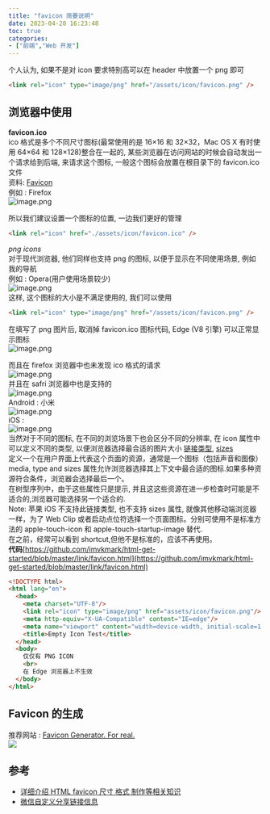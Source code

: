 ```yaml
---
title: "favicon 简要说明"
date: 2023-04-20 16:23:48
toc: true
categories:
- ["前端","Web 开发"]
---
```


个人认为, 如果不是对 icon 要求特别高可以在 header 中放置一个 png 即可

```html
<link rel="icon" type="image/png" href="/assets/icon/favicon.png" />
```

## 浏览器中使用
**favicon.ico**<br />ico 格式是多个不同尺寸图标(最常使用的是 16×16 和 32×32，Mac OS X 有时使用 64×64 和 128×128)整合在一起的, 某些浏览器在访问网站的时候会自动发出一个请求给到后端, 来请求这个图标, 一般这个图标会放置在根目录下的 favicon.ico 文件<br />资料: [Favicon](https://zh.wikipedia.org/wiki/Favicon)<br />例如 : Firefox<br />![image.png](https://file.wulicode.com/yuque/202304/20/17/2948KLvwzyn9.png?x-oss-process=image/resize,h_129)

所以我们建议设置一个图标的位置, 一边我们更好的管理
```html
<link rel="icon" href="./assets/icon/favicon.ico" />
```
_png icons_<br />对于现代浏览器, 他们同样也支持 png 的图标, 以便于显示在不同使用场景, 例如我的导航<br />例如 : Opera(用户使用场景较少)<br />![image.png](https://file.wulicode.com/yuque/202304/20/17/2948CVsKfRre.png?x-oss-process=image/resize,h_852)<br />这样, 这个图标的大小是不满足使用的, 我们可以使用
```html
<link rel="icon" type="image/png" href="/assets/icon/favicon.png" />
```
在填写了 png 图片后, 取消掉 favicon.ico 图标代码, Edge (V8 引擎) 可以正常显示图标<br />![image.png](https://file.wulicode.com/yuque/202304/20/17/2949xDn93uQ4.png?x-oss-process=image/resize,h_325)

而且在 firefox 浏览器中也未发现 ico 格式的请求<br />![image.png](https://file.wulicode.com/yuque/202304/20/17/2949fjzdTP1O.png?x-oss-process=image/resize,h_118)<br />并且在 safri 浏览器中也是支持的<br />![image.png](https://file.wulicode.com/yuque/202304/20/17/29492vLEi3P1.png?x-oss-process=image/resize,h_338)<br />Android : 小米<br />![image.png](https://file.wulicode.com/yuque/202304/20/17/29496WdxBBoR.png?x-oss-process=image/resize,h_813)<br />iOS :<br />![image.png](https://file.wulicode.com/yuque/202304/20/17/2950Mem8pDak.png?x-oss-process=image/resize,h_811)<br />当然对于不同的图标, 在不同的浏览场景下也会区分不同的分辨率, 在 icon 属性中可以定义不同的类型, 以便浏览器选择最合适的图片大小 [链接类型](https://developer.mozilla.org/zh-CN/docs/Web/HTML/Link_types), [sizes](https://developer.mozilla.org/zh-CN/docs/Web/HTML/Element/link#attr-sizes)<br />定义一个在用户界面上代表这个页面的资源，通常是一个图标（包括声音和图像） media, type and sizes 属性允许浏览器选择其上下文中最合适的图标.如果多种资源符合条件，浏览器会选择最后一个。<br />在树型序列中，由于这些属性只是提示, 并且这这些资源在进一步检查时可能是不适合的,浏览器可能选择另一个适合的.<br />Note: 苹果 iOS 不支持此链接类型, 也不支持 sizes 属性, 就像其他移动端浏览器一样，为了 Web Clip 或者启动点位符选择一个页面图标。分别可使用不是标准方法的 apple-touch-icon 和 apple-touch-startup-image 替代.<br />在之前，经常可以看到 shortcut,但他不是标准的，应该不再使用。<br />**代码**[https://github.com/imvkmark/html-get-started/blob/master/link/favicon.html](https://github.com/imvkmark/html-get-started/blob/master/link/favicon.html)
```html
<!DOCTYPE html>
<html lang="en">
  <head>
    <meta charset="UTF-8"/>
    <link rel="icon" type="image/png" href="assets/icon/favicon.png"/>
    <meta http-equiv="X-UA-Compatible" content="IE=edge"/>
    <meta name="viewport" content="width=device-width, initial-scale=1.0"/>
    <title>Empty Icon Test</title>
  </head>
  <body>
    仅仅有 PNG ICON
    <br>
    在 Edge 浏览器上不生效
  </body>
</html>
```

## Favicon 的生成
推荐网站 : [Favicon Generator. For real.](https://realfavicongenerator.net/)<br />![](https://file.wulicode.com/yuque/202304/20/17/2950UDngjJuT.png)

## 参考

- [详细介绍 HTML favicon 尺寸 格式 制作等相关知识](https://www.zhangxinxu.com/wordpress/2019/06/html-favicon-size-ico-generator/)
- [微信自定义分享链接信息](https://segmentfault.com/a/1190000012860070)

